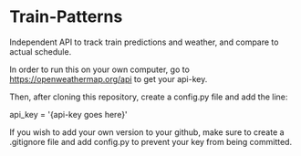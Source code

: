 # Train-Patterns
Independent API to track train predictions and weather, and compare to actual schedule.

In order to run this on your own computer, go to https://openweathermap.org/api to get your api-key.

Then, after cloning this repository, create a config.py file and add the line:

api_key = '{api-key goes here}'

If you wish to add your own version to your github, make sure to create a .gitignore file and add config.py to prevent your key from being committed. 
